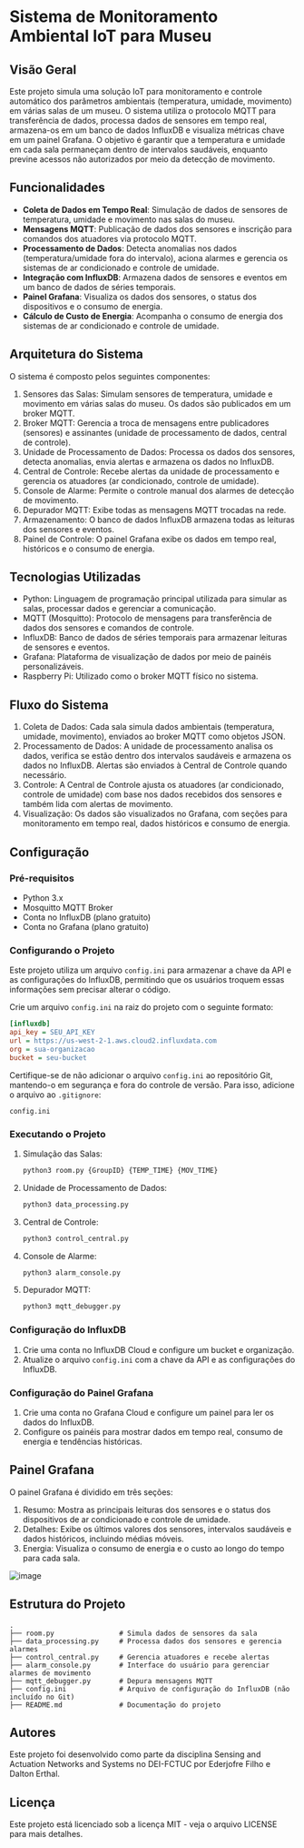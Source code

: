 # Sistema de Monitoramento Ambiental IoT para Museu

## Visão Geral

Este projeto simula uma solução IoT para monitoramento e controle automático dos parâmetros ambientais (temperatura, umidade, movimento) em várias salas de um museu. O sistema utiliza o protocolo MQTT para transferência de dados, processa dados de sensores em tempo real, armazena-os em um banco de dados InfluxDB e visualiza métricas chave em um painel Grafana. O objetivo é garantir que a temperatura e umidade em cada sala permaneçam dentro de intervalos saudáveis, enquanto previne acessos não autorizados por meio da detecção de movimento.

## Funcionalidades

- **Coleta de Dados em Tempo Real**: Simulação de dados de sensores de temperatura, umidade e movimento nas salas do museu.
- **Mensagens MQTT**: Publicação de dados dos sensores e inscrição para comandos dos atuadores via protocolo MQTT.
- **Processamento de Dados**: Detecta anomalias nos dados (temperatura/umidade fora do intervalo), aciona alarmes e gerencia os sistemas de ar condicionado e controle de umidade.
- **Integração com InfluxDB**: Armazena dados de sensores e eventos em um banco de dados de séries temporais.
- **Painel Grafana**: Visualiza os dados dos sensores, o status dos dispositivos e o consumo de energia.
- **Cálculo de Custo de Energia**: Acompanha o consumo de energia dos sistemas de ar condicionado e controle de umidade.

## Arquitetura do Sistema

O sistema é composto pelos seguintes componentes:

1. Sensores das Salas: Simulam sensores de temperatura, umidade e movimento em várias salas do museu. Os dados são publicados em um broker MQTT.
2. Broker MQTT: Gerencia a troca de mensagens entre publicadores (sensores) e assinantes (unidade de processamento de dados, central de controle).
3. Unidade de Processamento de Dados: Processa os dados dos sensores, detecta anomalias, envia alertas e armazena os dados no InfluxDB.
4. Central de Controle: Recebe alertas da unidade de processamento e gerencia os atuadores (ar condicionado, controle de umidade).
5. Console de Alarme: Permite o controle manual dos alarmes de detecção de movimento.
6. Depurador MQTT: Exibe todas as mensagens MQTT trocadas na rede.
7. Armazenamento: O banco de dados InfluxDB armazena todas as leituras dos sensores e eventos.
8. Painel de Controle: O painel Grafana exibe os dados em tempo real, históricos e o consumo de energia.

## Tecnologias Utilizadas

- Python: Linguagem de programação principal utilizada para simular as salas, processar dados e gerenciar a comunicação.
- MQTT (Mosquitto): Protocolo de mensagens para transferência de dados dos sensores e comandos de controle.
- InfluxDB: Banco de dados de séries temporais para armazenar leituras de sensores e eventos.
- Grafana: Plataforma de visualização de dados por meio de painéis personalizáveis.
- Raspberry Pi: Utilizado como o broker MQTT físico no sistema.

## Fluxo do Sistema

1. Coleta de Dados: Cada sala simula dados ambientais (temperatura, umidade, movimento), enviados ao broker MQTT como objetos JSON.
2. Processamento de Dados: A unidade de processamento analisa os dados, verifica se estão dentro dos intervalos saudáveis e armazena os dados no InfluxDB. Alertas são enviados à Central de Controle quando necessário.
3. Controle: A Central de Controle ajusta os atuadores (ar condicionado, controle de umidade) com base nos dados recebidos dos sensores e também lida com alertas de movimento.
4. Visualização: Os dados são visualizados no Grafana, com seções para monitoramento em tempo real, dados históricos e consumo de energia.

## Configuração

### Pré-requisitos

- Python 3.x
- Mosquitto MQTT Broker
- Conta no InfluxDB (plano gratuito)
- Conta no Grafana (plano gratuito)

### Configurando o Projeto

Este projeto utiliza um arquivo `config.ini` para armazenar a chave da API e as configurações do InfluxDB, permitindo que os usuários troquem essas informações sem precisar alterar o código.

Crie um arquivo `config.ini` na raiz do projeto com o seguinte formato:

```ini
[influxdb]
api_key = SEU_API_KEY
url = https://us-west-2-1.aws.cloud2.influxdata.com
org = sua-organizacao
bucket = seu-bucket
```

Certifique-se de não adicionar o arquivo `config.ini` ao repositório Git, mantendo-o em segurança e fora do controle de versão. Para isso, adicione o arquivo ao `.gitignore`:

```
config.ini
```

### Executando o Projeto

1. Simulação das Salas:
   ```bash
   python3 room.py {GroupID} {TEMP_TIME} {MOV_TIME}
   ```

2. Unidade de Processamento de Dados:
   ```bash
   python3 data_processing.py
   ```

3. Central de Controle:
   ```bash
   python3 control_central.py
   ```

4. Console de Alarme:
   ```bash
   python3 alarm_console.py
   ```

5. Depurador MQTT:
   ```bash
   python3 mqtt_debugger.py
   ```

### Configuração do InfluxDB

1. Crie uma conta no InfluxDB Cloud e configure um bucket e organização.
2. Atualize o arquivo `config.ini` com a chave da API e as configurações do InfluxDB.

### Configuração do Painel Grafana

1. Crie uma conta no Grafana Cloud e configure um painel para ler os dados do InfluxDB.
2. Configure os painéis para mostrar dados em tempo real, consumo de energia e tendências históricas.

## Painel Grafana

O painel Grafana é dividido em três seções:

1. Resumo: Mostra as principais leituras dos sensores e o status dos dispositivos de ar condicionado e controle de umidade.
2. Detalhes: Exibe os últimos valores dos sensores, intervalos saudáveis e dados históricos, incluindo médias móveis.
3. Energia: Visualiza o consumo de energia e o custo ao longo do tempo para cada sala.

![image](https://github.com/user-attachments/assets/46e67421-9007-4a72-978f-691587e3cab8)


## Estrutura do Projeto

```
.
├── room.py                # Simula dados de sensores da sala
├── data_processing.py     # Processa dados dos sensores e gerencia alarmes
├── control_central.py     # Gerencia atuadores e recebe alertas
├── alarm_console.py       # Interface do usuário para gerenciar alarmes de movimento
├── mqtt_debugger.py       # Depura mensagens MQTT
├── config.ini             # Arquivo de configuração do InfluxDB (não incluído no Git)
├── README.md              # Documentação do projeto
```

## Autores

Este projeto foi desenvolvido como parte da disciplina Sensing and Actuation Networks and Systems no DEI-FCTUC por Ederjofre Filho e Dalton Erthal.

## Licença

Este projeto está licenciado sob a licença MIT - veja o arquivo LICENSE para mais detalhes.
